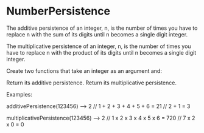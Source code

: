 # NumberPersistence

The additive persistence of an integer, n, is the number of times you have to replace n with the sum of its digits until n becomes a single digit integer.

The multiplicative persistence of an integer, n, is the number of times you have to replace n with the product of its digits until n becomes a single digit integer.

Create two functions that take an integer as an argument and:

Return its additive persistence.
Return its multiplicative persistence.

Examples:

additivePersistence(123456) --> 2
// 1 + 2 + 3 + 4 + 5 + 6 = 21
// 2 + 1 = 3

multiplicativePersistence(123456) --> 2
// 1 x 2 x 3 x 4 x 5 x 6 = 720
// 7 x 2 x 0 = 0